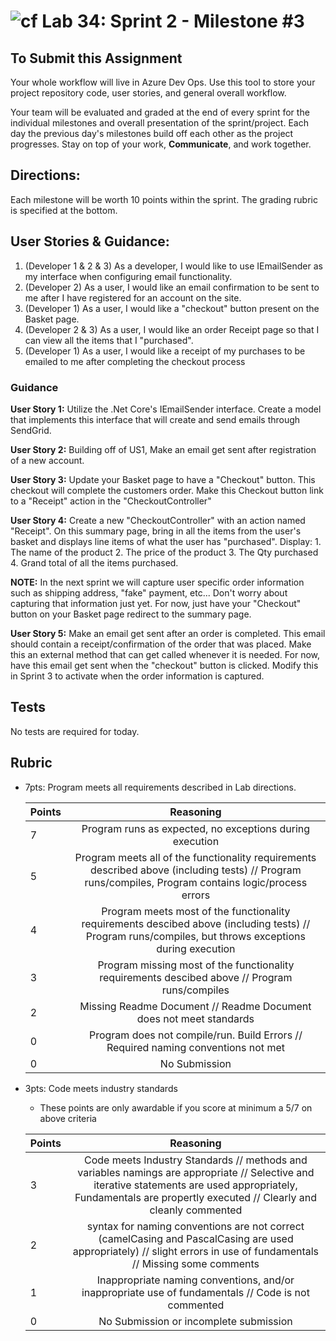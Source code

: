 ![cf](http://i.imgur.com/7v5ASc8.png) Lab 34: Sprint 2 - Milestone #3
=====================================

## To Submit this Assignment
Your whole workflow will live in Azure Dev Ops. Use this tool to store your project repository code, user stories, and general overall workflow. 

Your team will be evaluated and graded at the end of every sprint for the individual milestones and overall presentation of the sprint/project. Each day the previous day's milestones build off each other as the project progresses. Stay on top of your work, **Communicate**, and work together.


## Directions:

Each milestone will be worth 10 points within the sprint. The grading rubric is specified at the bottom.
 

## User Stories & Guidance:

1. (Developer 1 & 2 & 3) As a developer, I would like to use IEmailSender as my interface when configuring email functionality. 
2. (Developer 2) As a user, I would like an email confirmation to be sent to me after I have registered for an account on the site.
3. (Developer 1) As a user, I would like a "checkout" button present on the Basket page.
4. (Developer 2 & 3) As a user, I would like an order Receipt page so that I can view all the items that I "purchased".
5. (Developer 1) As a user, I would like a receipt of my purchases to be emailed to me after completing the checkout process


### Guidance

**User Story 1:** Utilize the .Net Core's IEmailSender interface. Create a model that implements this interface that will create and send emails through SendGrid. 

**User Story 2:** Building off of US1, Make an email get sent after registration of a new account.

**User Story 3:** Update your Basket page to have a "Checkout" button. This checkout will complete the customers order. Make this Checkout button link to a "Receipt" action in the "CheckoutController"

**User Story 4:** Create a new "CheckoutController" with an action named "Receipt". On this summary page, bring in all the items from the user's basket and displays line items of what the user has "purchased". Display:
	1. The name of the product
	2. The price of the product
	3. The Qty purchased
	4. Grand total of all the items purchased.

**NOTE:** In the next sprint we will capture user specific order information such as shipping address, "fake" payment, etc... Don't worry about capturing that information just yet. For now, just have your "Checkout" button on your Basket page redirect to the summary page. 


**User Story 5:** Make an email get sent after an order is completed. This email should contain a receipt/confirmation of the order that was placed. Make this an external method that can get called whenever it is needed. For now, have this email get sent when the "checkout" button is clicked. Modify this in Sprint 3 to activate when the order information is captured. 

## Tests

No tests are required for today. 


## Rubric
- 7pts: Program meets all requirements described in Lab directions.

	Points  | Reasoning | 
	 ------------ | :-----------: | 
	7       | Program runs as expected, no exceptions during execution |
	5       | Program meets all of the  functionality requirements described above (including tests) // Program runs/compiles, Program contains logic/process errors|
	4       | Program meets most of the functionality requirements descibed above (including tests)  // Program runs/compiles, but throws exceptions during execution |
	3       | Program missing most of the functionality requirements descibed above // Program runs/compiles |
	2       | Missing Readme Document // Readme Document does not meet standards |
	0       | Program does not compile/run. Build Errors // Required naming conventions not met |
	0       | No Submission |

- 3pts: Code meets industry standards
	- These points are only awardable if you score at minimum a 5/7 on above criteria

	Points  | Reasoning | 
	 ------------ | :-----------: | 
	3       | Code meets Industry Standards // methods and variables namings are appropriate // Selective and iterative statements are used appropriately, Fundamentals are propertly executed // Clearly and cleanly commented |
	2       | syntax for naming conventions are not correct (camelCasing and PascalCasing are used appropriately) // slight errors in use of fundamentals // Missing some comments |
	1       | Inappropriate naming conventions, and/or inappropriate use of fundamentals // Code is not commented  |
	0       | No Submission or incomplete submission |
